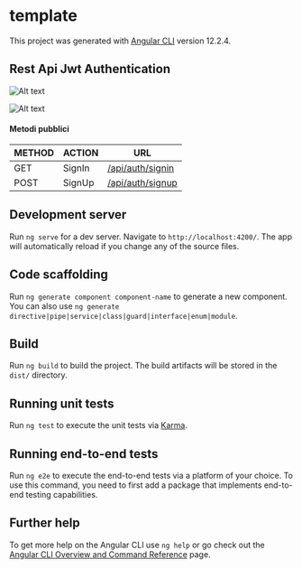 # template

This project was generated with [Angular CLI](https://github.com/angular/angular-cli) version 12.2.4.

## Rest Api Jwt Authentication

![Alt text](template-backend/src/assets/images/angular-11-jwt-authentication-overview.png?raw=true "NorthenLight_Angular_Rest")

![Alt text](template-backend/src/assets/images/angular-11-jwt-authentication-flow.png?raw=true "NorthenLight_Angular_Rest")


#### Metodi pubblici

| METHOD | ACTION | URL |
| ------ | ------ | ------ |
| GET | SignIn | [/api/auth/signin](http://localhost:4200/api/auth/signin) |
| POST | SignUp | [/api/auth/signup](http://localhost:4200/api/auth/signup) |

## Development server

Run `ng serve` for a dev server. Navigate to `http://localhost:4200/`. The app will automatically reload if you change any of the source files.

## Code scaffolding

Run `ng generate component component-name` to generate a new component. You can also use `ng generate directive|pipe|service|class|guard|interface|enum|module`.

## Build

Run `ng build` to build the project. The build artifacts will be stored in the `dist/` directory.

## Running unit tests

Run `ng test` to execute the unit tests via [Karma](https://karma-runner.github.io).

## Running end-to-end tests

Run `ng e2e` to execute the end-to-end tests via a platform of your choice. To use this command, you need to first add a package that implements end-to-end testing capabilities.

## Further help

To get more help on the Angular CLI use `ng help` or go check out the [Angular CLI Overview and Command Reference](https://angular.io/cli) page.
